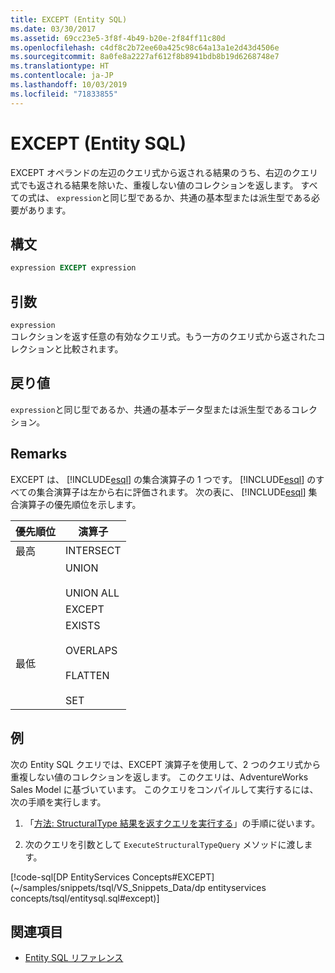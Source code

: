 ```yaml
---
title: EXCEPT (Entity SQL)
ms.date: 03/30/2017
ms.assetid: 69cc23e5-3f8f-4b49-b20e-2f84ff11c80d
ms.openlocfilehash: c4df8c2b72ee60a425c98c64a13a1e2d43d4506e
ms.sourcegitcommit: 8a0fe8a2227af612f8b8941bdb8b19d6268748e7
ms.translationtype: HT
ms.contentlocale: ja-JP
ms.lasthandoff: 10/03/2019
ms.locfileid: "71833855"
---
```

# <a name="except-entity-sql"></a>EXCEPT (Entity SQL)
EXCEPT オペランドの左辺のクエリ式から返される結果のうち、右辺のクエリ式でも返される結果を除いた、重複しない値のコレクションを返します。 すべての式は、 `expression`と同じ型であるか、共通の基本型または派生型である必要があります。  
  
## <a name="syntax"></a>構文  
  
```sql  
expression EXCEPT expression  
```  
  
## <a name="arguments"></a>引数  
 `expression`  
 コレクションを返す任意の有効なクエリ式。もう一方のクエリ式から返されたコレクションと比較されます。  
  
## <a name="return-value"></a>戻り値  
 `expression`と同じ型であるか、共通の基本データ型または派生型であるコレクション。  
  
## <a name="remarks"></a>Remarks  
 EXCEPT は、 [!INCLUDE[esql](../../../../../../includes/esql-md.md)] の集合演算子の 1 つです。 [!INCLUDE[esql](../../../../../../includes/esql-md.md)] のすべての集合演算子は左から右に評価されます。 次の表に、 [!INCLUDE[esql](../../../../../../includes/esql-md.md)] 集合演算子の優先順位を示します。  
  
|優先順位|演算子|  
|----------------|---------------|  
|最高|INTERSECT|  
||UNION<br /><br /> UNION ALL|  
||EXCEPT|  
|最低|EXISTS<br /><br /> OVERLAPS<br /><br /> FLATTEN<br /><br /> SET|  
  
## <a name="example"></a>例  
 次の Entity SQL クエリでは、EXCEPT 演算子を使用して、2 つのクエリ式から重複しない値のコレクションを返します。 このクエリは、AdventureWorks Sales Model に基づいています。 このクエリをコンパイルして実行するには、次の手順を実行します。  
  
1. 「[方法: StructuralType 結果を返すクエリを実行する](../how-to-execute-a-query-that-returns-structuraltype-results.md)」の手順に従います。  
  
2. 次のクエリを引数として `ExecuteStructuralTypeQuery` メソッドに渡します。  
  
 [!code-sql[DP EntityServices Concepts#EXCEPT](~/samples/snippets/tsql/VS_Snippets_Data/dp entityservices concepts/tsql/entitysql.sql#except)]  
  
## <a name="see-also"></a>関連項目

- [Entity SQL リファレンス](entity-sql-reference.md)
